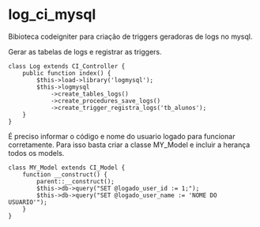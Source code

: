 # log_ci_mysql

Bibioteca codeigniter para criação de triggers geradoras de  logs no mysql. 

Gerar as tabelas de logs e registrar as triggers.

```
class Log extends CI_Controller {
    public function index() {
        $this->load->library('logmysql');
        $this->logmysql
            ->create_tables_logs()
            ->create_procedures_save_logs()
            ->create_trigger_registra_logs('tb_alunos');
    }
}
```

É preciso informar o código e nome do usuario logado para funcionar corretamente.
Para isso basta criar a classe MY_Model e incluir a herança todos os models.
```
class MY_Model extends CI_Model {
    function __construct() {
        parent::__construct();
        $this->db->query("SET @logado_user_id := 1;");
        $this->db->query("SET @logado_user_name := 'NOME DO USUARIO'");
    }
}
```
